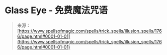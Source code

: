 <!--yml

category: 未分类

date: 2024-06-12 18:35:04

-->

# Glass Eye - 免费魔法咒语

> 来源：[https://www.spellsofmagic.com/spells/trick_spells/illusion_spells/1766/page.html#0001-01-01](https://www.spellsofmagic.com/spells/trick_spells/illusion_spells/1766/page.html#0001-01-01)
